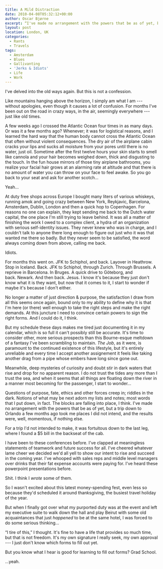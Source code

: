 ```yaml
---
title: A Mild Distraction
date: 2010-04-08T05:32:12+00:00
author: Oscar Bjørne
excerpt: “I've made no arrangement with the powers that be as of yet, but last weekend took me places I did not intend, and the results were, well, momentous, if nothing else.“
layout: post
location: London, UK
categories:
  - Rants
  - Travels
tags:
  - Amsterdam
  - Blues
  - Gallivanting
  - 'Jerks & Idiots'
  - Life
  - Work
---
```

I've delved into the old ways again. But this is not a confession.

Like mountains hanging above the horizon, I simply am what I am --- without apologies, even though it causes a lot of confusion. For months I've been out on the road in crazy ways, in the air, seemingly everywhere --- just like old times.

A few weeks ago I crossed the Atlantic Ocean four times in as many days. Or was it a few months ago? Whenever; it was for logistical reasons, and I learned the hard way that the human body cannot cross the Atlantic Ocean that often without violent consequences. The dry air of the airplane cabin cracks your lips and sucks all moisture from your pores until there is no water, just oil. Sometime after the first twelve hours your skin starts to smell like cannola and your hair becomes weighed down, thick and disgusting to the touch. In the fun house mirrors of those tiny airplane bathrooms, you realize your facial hair grows at an alarming rate at altitude and that there is no amount of water you can throw on your face to feel awake. So you go back to your seat and ask for another scotch...

Yeah...

At duty free shops across Europe I bought many liters of various whiskeys, running amok and going crazy between New York, Reykjavic, Barcelona, Amsterdam, Dublin, London and then a quick hop to Copenhagen. For reasons no one can explain, they kept sending me back to the Dutch water capital, the one place I'm still trying to leave behind. It was all a matter of finishing the work I owed to a complex client, a hydra of an organization with serious self-identity issues. They never knew who was in charge, and I couldn't talk to anyone there long enough to figure out just who it was that wanted me there so badly. But they never seem to be satisfied, the word always coming down from above, calling me back.

Idiots.

For months this went on. JFK to Schiphol, and back. Layover in Heathrow. Stop in Iceland. Back. JFK to Schiphol, through Zurich. Through Brussels. A reprieve in Barcelona. In Bruges. A quick drive to Göteborg, and back. Newark. And then back. Jesus. I know it's because they just don't know what it is they want, but now that it comes to it, I start to wonder if maybe it's because I don't either.

No longer a matter of just direction & purpose, the satisfaction I draw from all this seems once again, bound only to my ability to define why it is that I'm here (or there) well enough to take the right steps and make the right demands. At this juncture I need to convince certain powers to sign the right forms. And I could do it, I think.

But my schedule these days makes me tired just documenting it in my calendar, which is so full it can't possibly still be accurate. It's time to consider other, more serious prospects than this Bourne-esque meltdown of a fantasy I've been scrambling to maintain. _The Job_, as it were, is paramount to the continued existence of this lifestyle, but it's entirely unreliable and every time I accept another assignement it feels like taking another drag from a pipe whose embers have long since gone out.

Meanwhile, deep mysteries of curiosity and doubt stir in dark waters that rise and drop for no apparent reason. I do not trust the tides any more than I trust the sea, and when it seems that all things are floating down the river in a manner most becoming for the passenger, I start to wonder...

Questions of purpose, fate, ethics and other forces creep in; riddles in the dark. Notions of what may be next adorn my lists and notes; most words that I put down, in fact. The blocks are falling into place, I think. I've made no arrangement with the powers that be as of yet, but a trip down to Orlando a few months ago took me places I did not intend, and the results were, well, momentous, if nothing else.

For a trip I'd not intended to make, it was fortuitous down to the last leg, where I found a $5 bill in the backseat of the cab.

I have been to these conferences before. I've clapped at meaningless statements of teamwork and future success for all. I've cheered whatever lame cheer we decided we'd all yell to show our intent to rise and succeed in the coming year. I've whooped with sales reps and middle level managers over drinks that their fat expense accounts were paying for. I've heard these powerpoint presentations before.

Shit. I think I _wrote_ some of them.

So I wasn't excited about this latest money-spending fest, even less so because they'd scheduled it around thanksgiving, the busiest travel holiday of the year.

But when I finally got over what my purported duty was at the event and left my executive suite to walk down the hall and play Beirut with some old acquaintances that just _happened_ to be at the same hotel, I was forced to do some serious thinking...

“I tire of this,” I thought. It's fine to have a life that provides so much time, but that is not freedom. It's my own signature I really seek, my own approval --- I just don't know which forms to fill out yet.

But you know what I hear is good for learning to fill out forms? Grad School.

...yeah.
